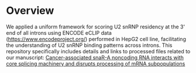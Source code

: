 # Overview
We applied a uniform framework for scoring U2 snRNP residency at the 3' end of all introns using ENCODE eCLIP data (https://www.encodeproject.org/) performed in HepG2 cell line, facilitating the understanding of U2 snRNP binding patterns across introns. This repository specifically includes details and links to processed files related to our manuscript:
[Cancer-associated snaR-A noncoding RNA interacts with core splicing machinery and disrupts processing of mRNA subpopulations](https://www.biorxiv.org/content/10.1101/2024.07.02.601767v1)
